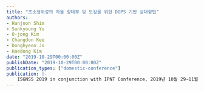 ```yaml
---
title: "초소형위성의 자율 랑데부 및 도킹을 위한 DGPS 기반 상대항법"
authors:
- Hanjoon Shim
- Sunkyoung Yu
- O-jong Kim
- Changdon Kee
- Donghyeon Jo
- Haedong Kim
date: "2019-10-29T00:00:00Z"
publishDate: "2019-10-29T00:00:00Z"
publication_types: ["domestic-conference"]
publication: |-
    ISGNSS 2019 in conjunction with IPNT Conference, 2019년 10월 29~11월 1일
---
```

